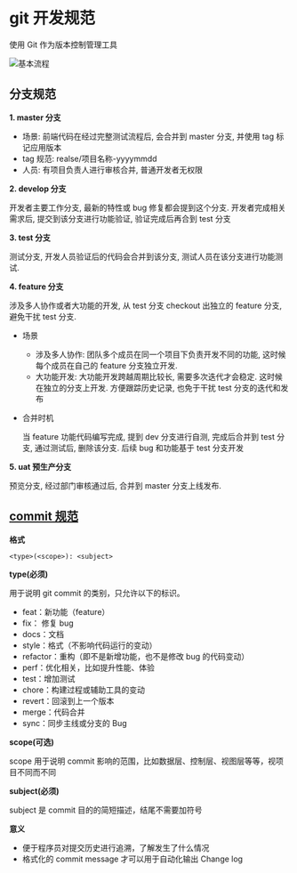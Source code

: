 # git 开发规范

使用 Git 作为版本控制管理工具

![基本流程](/gitflow.png)

## 分支规范

**1. master 分支**

- 场景: 前端代码在经过完整测试流程后, 会合并到 master 分支, 并使用 tag 标记应用版本
- tag 规范: realse/项目名称-yyyymmdd
- 人员: 有项目负责人进行审核合并, 普通开发者无权限

**2. develop 分支**

开发者主要工作分支, 最新的特性或 bug 修复都会提到这个分支. 开发者完成相关需求后, 提交到该分支进行功能验证, 验证完成后再合到 test 分支

**3. test 分支**

测试分支, 开发人员验证后的代码会合并到该分支, 测试人员在该分支进行功能测试.

**4. feature 分支**

涉及多人协作或者大功能的开发, 从 test 分支 checkout 出独立的 feature 分支, 避免干扰 test 分支.

- 场景
  - 涉及多人协作: 团队多个成员在同一个项目下负责开发不同的功能, 这时候每个成员在自己的 feature 分支独立开发.
  - 大功能开发: 大功能开发跨越周期比较长, 需要多次迭代才会稳定. 这时候在独立的分支上开发. 方便跟踪历史记录, 也免于干扰 test 分支的迭代和发布
- 合并时机

  当 feature 功能代码编写完成, 提到 dev 分支进行自测, 完成后合并到 test 分支, 通过测试后, 删除该分支. 后续 bug 和功能基于 test 分支开发

**5. uat 预生产分支**

预览分支, 经过部门审核通过后, 合并到 master 分支上线发布.

## [commit 规范](./code#提交规范-commitlint)

**格式**

`<type>(<scope>): <subject>`

**type(必须)**

用于说明 git commit 的类别，只允许以下的标识。

- feat：新功能（feature）
- fix： 修复 bug
- docs：文档
- style：格式（不影响代码运行的变动）
- refactor：重构（即不是新增功能，也不是修改 bug 的代码变动）
- perf：优化相关，比如提升性能、体验
- test：增加测试
- chore：构建过程或辅助工具的变动
- revert：回滚到上一个版本
- merge：代码合并
- sync：同步主线或分支的 Bug

**scope(可选)**

scope 用于说明 commit 影响的范围，比如数据层、控制层、视图层等等，视项目不同而不同

**subject(必须)**

subject 是 commit 目的的简短描述，结尾不需要加符号

**意义**

- 便于程序员对提交历史进行追溯，了解发生了什么情况
- 格式化的 commit message 才可以用于自动化输出 Change log
